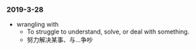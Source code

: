 ###  2019-3-28

- wrangling with
  - To struggle to understand, solve, or deal with something.
  - 努力解决某事、与...争吵